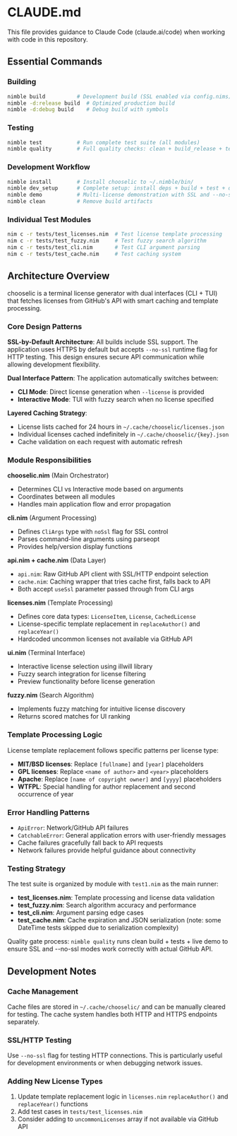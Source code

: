 # CLAUDE.md

This file provides guidance to Claude Code (claude.ai/code) when working with code in this repository.

## Essential Commands

### Building
```bash
nimble build          # Development build (SSL enabled via config.nims)
nimble -d:release build  # Optimized production build
nimble -d:debug build    # Debug build with symbols
```

### Testing
```bash
nimble test           # Run complete test suite (all modules)
nimble quality        # Full quality checks: clean + build_release + test + demo
```

### Development Workflow
```bash
nimble install        # Install chooselic to ~/.nimble/bin/
nimble dev_setup      # Complete setup: install deps + build + test + demo
nimble demo           # Multi-license demonstration with SSL and --no-ssl modes
nimble clean          # Remove build artifacts
```

### Individual Test Modules
```bash
nim c -r tests/test_licenses.nim  # Test license template processing
nim c -r tests/test_fuzzy.nim     # Test fuzzy search algorithm
nim c -r tests/test_cli.nim       # Test CLI argument parsing
nim c -r tests/test_cache.nim     # Test caching system
```

## Architecture Overview

chooselic is a terminal license generator with dual interfaces (CLI + TUI) that fetches licenses from GitHub's API with smart caching and template processing.

### Core Design Patterns

**SSL-by-Default Architecture**: All builds include SSL support. The application uses HTTPS by default but accepts `--no-ssl` runtime flag for HTTP testing. This design ensures secure API communication while allowing development flexibility.

**Dual Interface Pattern**: The application automatically switches between:
- **CLI Mode**: Direct license generation when `--license` is provided
- **Interactive Mode**: TUI with fuzzy search when no license specified

**Layered Caching Strategy**:
- License lists cached for 24 hours in `~/.cache/chooselic/licenses.json`
- Individual licenses cached indefinitely in `~/.cache/chooselic/{key}.json`
- Cache validation on each request with automatic refresh

### Module Responsibilities

**chooselic.nim** (Main Orchestrator)
- Determines CLI vs Interactive mode based on arguments
- Coordinates between all modules
- Handles main application flow and error propagation

**cli.nim** (Argument Processing)
- Defines `CliArgs` type with `noSsl` flag for SSL control
- Parses command-line arguments using parseopt
- Provides help/version display functions

**api.nim + cache.nim** (Data Layer)
- `api.nim`: Raw GitHub API client with SSL/HTTP endpoint selection
- `cache.nim`: Caching wrapper that tries cache first, falls back to API
- Both accept `useSsl` parameter passed through from CLI args

**licenses.nim** (Template Processing)
- Defines core data types: `LicenseItem`, `License`, `CachedLicense`
- License-specific template replacement in `replaceAuthor()` and `replaceYear()`
- Hardcoded uncommon licenses not available via GitHub API

**ui.nim** (Terminal Interface)
- Interactive license selection using illwill library
- Fuzzy search integration for license filtering
- Preview functionality before license generation

**fuzzy.nim** (Search Algorithm)
- Implements fuzzy matching for intuitive license discovery
- Returns scored matches for UI ranking

### Template Processing Logic

License template replacement follows specific patterns per license type:
- **MIT/BSD licenses**: Replace `[fullname]` and `[year]` placeholders
- **GPL licenses**: Replace `<name of author>` and `<year>` placeholders
- **Apache**: Replace `[name of copyright owner]` and `[yyyy]` placeholders
- **WTFPL**: Special handling for author replacement and second occurrence of year

### Error Handling Patterns

- `ApiError`: Network/GitHub API failures
- `CatchableError`: General application errors with user-friendly messages
- Cache failures gracefully fall back to API requests
- Network failures provide helpful guidance about connectivity

### Testing Strategy

The test suite is organized by module with `test1.nim` as the main runner:
- **test_licenses.nim**: Template processing and license data validation
- **test_fuzzy.nim**: Search algorithm accuracy and performance
- **test_cli.nim**: Argument parsing edge cases
- **test_cache.nim**: Cache expiration and JSON serialization (note: some DateTime tests skipped due to serialization complexity)

Quality gate process: `nimble quality` runs clean build + tests + live demo to ensure SSL and --no-ssl modes work correctly with actual GitHub API.

## Development Notes

### Cache Management
Cache files are stored in `~/.cache/chooselic/` and can be manually cleared for testing. The cache system handles both HTTP and HTTPS endpoints separately.

### SSL/HTTP Testing
Use `--no-ssl` flag for testing HTTP connections. This is particularly useful for development environments or when debugging network issues.

### Adding New License Types
1. Update template replacement logic in `licenses.nim` `replaceAuthor()` and `replaceYear()` functions
2. Add test cases in `tests/test_licenses.nim`
3. Consider adding to `uncommonLicenses` array if not available via GitHub API